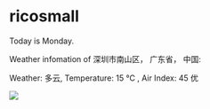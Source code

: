 # ricosmall

Today is Monday.

Weather infomation of 深圳市南山区， 广东省， 中国: 

Weather: 多云, Temperature: 15 ℃ , Air Index: 45 优

<img src="https://github-readme-stats.vercel.app/api?username=ricosmall&show_icons=true" />
